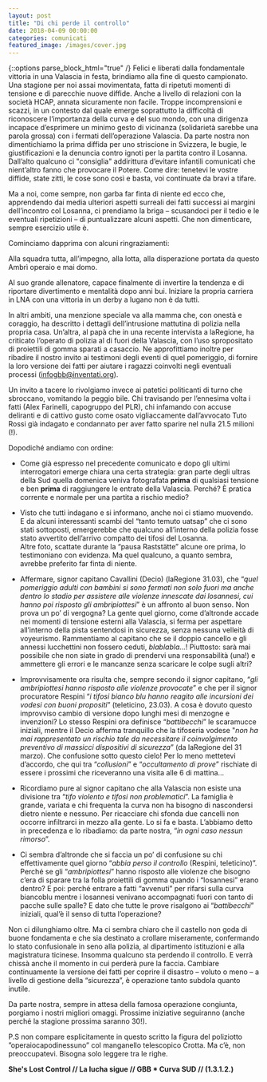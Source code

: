 ```yaml
---
layout: post
title: "Di chi perde il controllo"
date: 2018-04-09 00:00:00
categories: comunicati
featured_image: /images/cover.jpg
---
```

{::options parse_block_html="true" /}
Felici e liberati dalla fondamentale vittoria in una Valascia in festa, 
brindiamo alla fine di questo campionato. Una stagione per noi assai 
movimentata, fatta di ripetuti momenti di tensione e di parecchie nuove 
diffide. Anche a livello di relazioni con la società HCAP, annata 
sicuramente non facile. Troppe incomprensioni e scazzi, in un contesto 
dal quale emerge soprattutto la difficoltà di riconoscere l’importanza 
della curva e del suo mondo, con una dirigenza incapace d’esprimere un 
minimo gesto di vicinanza (solidarietà sarebbe una parola grossa) con i 
fermati dell’operazione Valascia. Da parte nostra non dimentichiamo la 
prima diffida per uno striscione in Svizzera, le bugie, le 
giustificazioni e la denuncia contro ignoti per la partita contro il 
Losanna. Dall’alto qualcuno ci "consiglia" addirittura d’evitare 
infantili comunicati che nient’altro fanno che provocare il Potere. Come 
dire: tenetevi le vostre diffide, state zitti, le cose sono così e 
basta, voi continuate da bravi a tifare.

Ma a noi, come sempre, non garba far finta di niente ed ecco che, 
apprendendo dai media ulteriori aspetti surreali dei fatti successi ai 
margini dell’incontro col Losanna, ci prendiamo la briga – scusandoci 
per il tedio e le eventuali ripetizioni – di puntualizzare alcuni 
aspetti. Che non dimenticare, sempre esercizio utile è.

Cominciamo dapprima con alcuni ringraziamenti:

Alla squadra tutta, all’impegno, alla lotta, alla disperazione portata 
da questo Ambrì operaio e mai domo. 

Al suo grande allenatore, capace finalmente di invertire la tendenza e 
di riportare divertimento e mentalità dopo anni bui. Iniziare la propria 
carriera in LNA con una vittoria in un derby a lugano non è da tutti.

In altri ambiti, una menzione speciale va alla mamma che, con onestà e 
coraggio, ha descritto i dettagli dell’intrusione mattutina di polizia 
nella propria casa. Un’altra, al papà che in una recente intervista a 
laRegione, ha criticato l’operato di polizia al di fuori della Valascia, 
con l’uso spropositato di proiettili di gomma sparati a casaccio. Ne 
approfittiamo inoltre per ribadire il nostro invito ai testimoni degli 
eventi di quel pomeriggio, di fornire la loro versione dei fatti per 
aiutare i ragazzi coinvolti negli eventuali processi 
(infogbb@inventati.org).

Un invito a tacere lo rivolgiamo invece ai patetici politicanti di turno 
che sbroccano, vomitando la peggio bile. Chi travisando per l’ennesima 
volta i fatti (Alex Farinelli, capogruppo del PLR), chi infamando con 
accuse deliranti e di cattivo gusto come osato vigliaccamente 
dall’avvocato Tuto Rossi già indagato e condannato per aver fatto 
sparire nel nulla 21.5 milioni (!).

Dopodiché andiamo con ordine:

+ Come già espresso nel precedente comunicato e dopo gli ultimi 
  interrogatori emerge chiara una certa strategia: gran parte degli 
  ultras della Sud quella domenica veniva fotografata **prima** di 
  qualsiasi tensione e ben **prima** di raggiungere le entrate della 
  Valascia.
  Perché? È pratica corrente e normale per una partita a rischio medio?

+ Visto che tutti indagano e si informano, anche noi ci stiamo muovendo.  
  E da alcuni interessanti scambi del “tanto temuto uatsap” che ci sono 
  stati sottoposti, emergerebbe che qualcuno all’interno della polizia 
  fosse stato avvertito dell’arrivo compatto dei tifosi del Losanna.  
  Altre foto, scattate durante la “pausa Raststätte” alcune ore prima, 
  lo testimoniano con evidenza. Ma quel qualcuno, a quanto sembra, 
  avrebbe preferito far finta di niente.

+ Affermare, signor capitano Cavallini (Decio) (laRegione 31.03), che 
  “*quel pomeriggio adulti con bambini si sono fermati non solo fuori ma 
  anche dentro lo stadio per assistere alle violenze innescate dai 
  losannesi, cui hanno poi risposto gli ambripiottesi*” è un affronto al 
  buon senso. Non prova un po’ di vergogna? La gente quel giorno, come 
  d’altronde accade nei momenti di tensione esterni alla Valascia, si 
  ferma per aspettare all’interno della pista sentendosi in sicurezza, 
  senza nessuna velleità di voyeurismo. Rammentiamo al capitano che se 
  il doppio cancello e gli annessi lucchettini non fossero ceduti, 
  *blablabla…*!
  Piuttosto: sarà mai possibile che non siate in grado di prendervi una 
  responsabilità (una!) e ammettere gli errori e le mancanze senza 
  scaricare le colpe sugli altri?

+ Improvvisamente ora risulta che, sempre secondo il signor capitano, 
  “*gli ambripiottesi hanno risposto alle violenze provocate*” e che per 
  il signor procuratore Respini “*i tifosi bianco blu hanno reagito alle 
  incursioni dei vodesi con buoni propositi*” (teleticino, 23.03). A 
  cosa è dovuto questo improvviso cambio di versione dopo lunghi mesi di 
  menzogne e invenzioni? Lo stesso Respini ora definisce “*battibecchi*” 
  le scaramucce iniziali, mentre il Decio afferma tranquillo che la 
  tifoseria vodese "*non ha mai rappresentato un rischio tale da 
  necessitare il coinvolgimento preventivo di massicci dispositivi di 
  sicurezza*” (da laRegione del 31 marzo).
  Che confusione sotto questo cielo! Per lo meno mettetevi d’accordo, 
  che qui tra “*collusioni*” e “*occultamento di prove*” rischiate di 
  essere i prossimi che riceveranno una visita alle 6 di mattina…

+ Ricordiamo pure al signor capitano che alla Valascia non esiste una 
  divisione tra “*tifo violento e tifosi non problematici*”. La famiglia 
  è grande, variata e chi frequenta la curva non ha bisogno di 
  nascondersi dietro niente e nessuno. Per ricacciare chi sfonda due 
  cancelli non occorre infiltrarci in mezzo alla gente. Lo si fa e 
  basta. L’abbiamo detto in precedenza e lo ribadiamo: da parte nostra, 
  “*in ogni caso nessun rimorso*”.

+ Ci sembra d’altronde che si faccia un po’ di confusione su chi 
  effettivamente quel giorno “*abbia perso il controllo* (Respini, 
  teleticino)”. Perché se gli “*ambripiottesi*” hanno risposto alle 
  violenze che bisogno c’era di sparare tra la folla proiettili di gomma 
  quando i “losannesi” erano dentro? E poi: perché entrare a fatti 
  “avvenuti” per rifarsi sulla curva biancoblu mentre i losannesi 
  venivano accompagnati fuori con tanto di pacche sulle spalle? E dato 
  che tutte le prove risalgono ai “*battibecchi*” iniziali, qual’è il 
  senso di tutta l’operazione?

Non ci dilunghiamo oltre. Ma ci sembra chiaro che il castello non goda 
di buone fondamenta e che sia destinato a crollare miseramente, 
confermando lo stato confusionale in seno alla polizia, al dipartimento 
istituzioni e alla magistratura ticinese. Insomma qualcuno sta perdendo 
il controllo. E verrà chissà anche il momento in cui perderà pure la 
faccia. Cambiare continuamente la versione dei fatti per coprire il 
disastro – voluto o meno – a livello di gestione della “sicurezza”, è 
operazione tanto subdola quanto inutile.

Da parte nostra, sempre in attesa della famosa operazione congiunta, 
porgiamo i nostri migliori omaggi.
Prossime iniziative seguiranno (anche perché la stagione prossima 
saranno 30!).

P.S non compare esplicitamente in questo scritto la figura del 
poliziotto ”operaiocapodinessuno” col manganello telescopico Crotta. Ma 
c’è, non preoccupatevi. Bisogna solo leggere tra le righe.

**She's Lost Control // La lucha sigue // GBB * Curva SUD // 
(1.3.1.2.)**
